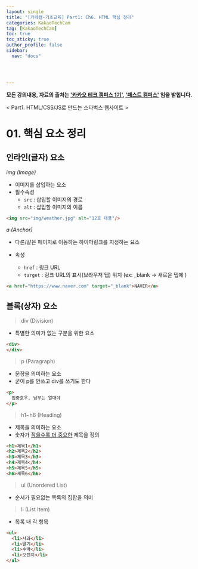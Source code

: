 ```yaml
---
layout: single
title: "[카테캠-기초교육] Part1: Ch6. HTML 핵심 정리"
categories: KakaoTechCam
tag: [KakaoTechCam]
toc: true
toc_sticky: true
author_profile: false
sidebar:
  nav: "docs"




---
```


**모든 강의내용, 자료의 출처는 <u>'카카오 테크 캠퍼스 1기'</u>, <u>'패스트 캠퍼스'</u> 임을 밝힙니다.**

< Part1. HTML/CSS/JS로 만드는 스타벅스 웹사이트 >

# 01. 핵심 요소 정리

## 인라인(글자) 요소

*img (Image)*

- 이미지를 삽입하는 요소
- 필수속성
  - `src` : 삽입할 이미지의 경로
  - `alt` : 삽입할 이미지의 이름

```html
<img src="img/weather.jpg" alt="12호 태풍"/>
```

*a (Anchor)*

- 다른/같은 페이지로 이동하는 하이퍼링크를 지정하는 요소

- 속성
  - `href` : 링크 URL
  - `target` : 링크 URL의 표시(브라우저 탭) 위치 (ex: _blank -> 새로운 탭에 )

```html
<a href="https://www.naver.com" target="_blank">NAVER</a>
```

## 블록(상자) 요소

> div (Division)

- 특별한 의미가 없는 구분을 위한 요소

```html
<div>
</div>
```

> p (Paragraph)

- 문장을 의미하는 요소
- 굳이 p를 안쓰고 div를 쓰기도 한다

```html
<p>
  집중호우, 남부는 열대야
</p>
```

> h1~h6 (Heading)

- 제목을 의미하는 요소
- 숫자가 <u>작을수록 더 중요한</u> 제목을 정의

```html
<h1>제목1</h1>
<h2>제목2</h2>
<h3>제목3</h3>
<h4>제목4</h4>
<h5>제목5</h5>
<h6>제목6</h6>
```

> ul (Unordered List)

- 순서가 필요없는 목록의 집합을 의미

> li (List Item)

- 목록 내 각 항목

```html
<ul>
  <li>사과</li>
  <li>딸기</li>
  <li>수박</li>
  <li>오렌지</li>
</ul>
```

